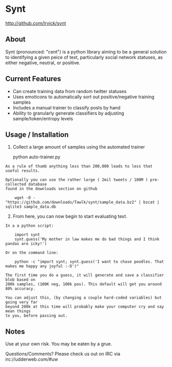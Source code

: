 # Synt #
  
  <http://github.com/lrvick/synt>

## About ##

  Synt (pronounced: "cent") is a python library aiming to be a general
  solution to identifying a given peice of text, particularly social 
  network statuses, as either negative, neutral, or positive.

## Current Features ##
 
  * Can create training data from random twitter statuses
  * Uses emoticons to automatically sort out positive/negative training samples
  * Includes a manual trainer to classify posts by hand
  * Ability to granularly generate classifiers by adjusting sample/token/entropy levels

## Usage / Installation ##

  1. Collect a large amount of samples using the automated trainer
    
        python auto-trainer.py

    As a rule of thumb anything less than 200,000 leads to less that useful results.

    Optionally you can use the rather large ( 2mil tweets / 100M ) pre-collected database 
    found in the downloads section on github

        wget -O - "https://github.com/downloads/Tawlk/synt/sample_data.bz2" | bzcat | sqlite3 sample_data.db
        

  2. From here, you can now begin to start evaluating text.

    In a a python script:

        import synt
        synt.guess('My mother in law makes me do bad things and I think pandas are icky!')

    Or on the command line:

        python -c "import synt; synt.guess('I want to chase poodles. That makes me happy any joyful :-D')"

    The first time you do a guess, it will generate and save a classifier blob based on
    200k samples, (100K neg, 100k pos). This default will get you around 80% accuracy.

    You can adjust this, (by changing a couple hard-coded variables) but going very far 
    beyond 200k at this time will probably make your computer cry and say mean things 
    to you, before passing out.
  
## Notes ##
    
  Use at your own risk. You may be eaten by a grue.

  Questions/Comments? Please check us out on IRC via irc://udderweb.com/#uw

